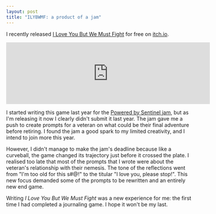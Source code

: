 ```yaml
---
layout: post
title: "ILYBWMF: a product of a jam"
---
```


I recently released [I Love You But We Must Fight](projects/i-love-you-but-we-must-fight) for free on [itch.io](https://mrzech.itch.io/i-love-you-but-we-must-fight).

<iframe frameborder="0" src="https://itch.io/embed/2621161" width="552" height="167"><a href="https://mrzech.itch.io/i-love-you-but-we-must-fight">I love you but we must fight by Mr Zech</a></iframe>

I started writing this game last year for the [Powered by Sentinel jam](https://itch.io/jam/sentinel-jam), but as I'm releasing it now I clearly didn't submit it last year. The jam gave me a push to create prompts for a veteran on what could be their final adventure before retiring. I found the jam a good spark to my limited creativity, and I intend to join more this year.

However, I didn't manage to make the jam's deadline because like a curveball, the game changed its trajectory just before it crossed the plate. I realised too late that most of the prompts that I wrote were about the veteran's relationship with their nemesis. The tone of the reflections went from "I'm too old for this s#@!" to the titular "I love you, please stop!". This new focus demanded some of the prompts to be rewritten and an entirely new end game.

Writing _I Love You But We Must Fight_ was a new experience for me: the first time I had completed a journaling game. I hope it won't be my last.